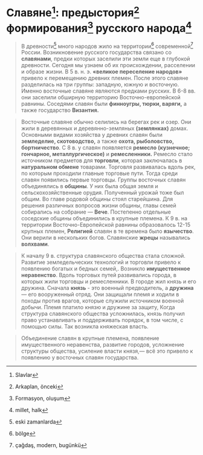 # Славяне[^1]: предыстория[^2] формирования[^3] русского народа[^4]

> В древности[^5] много народов жило на территории[^6] современной[^7] России. Возникновение русского государства связано со **славянами**, предки которых заселили эти земли еще в глубокой древности. Сегодня мы узнаем об их происхождении, расселении и образе жизни. В 5 в. н. э. **«великое переселение народов»** привело к перемещению древних племен. После этого славяне разделилась на три группы: западную, южную и восточную. Именно восточные славяне являются предками русских. В 6-8 вв. они заселили обширную территорию Восточно-европейской равнины. Соседями славян были **финноугры, тюрки, варяги,** а также государство **Византия.**

> Восточные славяне обычно селились на берегах рек и озер. Они жили в деревянных и деревянно-земляных **(землянках)** домах. Основными видами хозяйства у древних славян были **земледелие, скотоводство,** а также **охота, рыболовство, бортничество**. С 8 в. у славян появляется **ремесло (кузнечное; гончарное, металлургическое)** и **ремесленники.** Ремесло стало источником предметов для **торговли**, которая заключалась в **натуральном обмене** товарами. Торговля развивалась вдоль рек, по которым проходили главные торговые пути. Тогда среди славян появились первые торговцы. Группы восточных славян объединялись в **общины**. У них была общая земля и сельскохозяйственные орудия. Полученный урожай тоже был общим. Во главе родовой общины стоял старейшина. Для решения различных вопросов жизни общины, главы семей собирались на собрание — **Вече**. Постепенно отдельные соседские общины объединились в крупные племена. К 9 в. на территории Восточно-Европейской равнины образовалось 12-15 крупных племен, **Религией** славян в те времена было **язычество**. Они верили в нескольких богов. Славянские **жрецы** назывались **волхвами**.

> К началу 9 в. структура славянского общества стала сложной. Развитие земледельческих технологий и торговли привело к появлению богатых и бедных семей,. Возникло **имущественное** **неравенство**. Вдоль торговых путей развивались города, в которых жили торговцы и ремесленники. В городе жил князь и его дружина. Сначала **князь** - это военный предводитель, а **дружина** — его вооруженный отряд. Они защищали племя и ходили в походы против врагов, которые служили источником военной добычи. Племя платило князю и дружине за защиту, Когда структура славянского общества усложнилась, князь получил право устанавливать и поддерживать порядок, в том числе, с помощью силы. Так возникла княжеская власть.

> Объединение славян в крупные племена, появление имущественного неравенства, развитие городов, усложнение структуры общества, усиление власти князя,— всё это привело к появлению у восточных славян государства.

[^1]: Slavlar
[^2]: Arkaplan, önceki
[^3]: Formasyon, oluşum
[^4]: millet, halk
[^5]: eski zamanlarda
[^6]: bölge
[^7]: çağdaş, modern, bugünkü